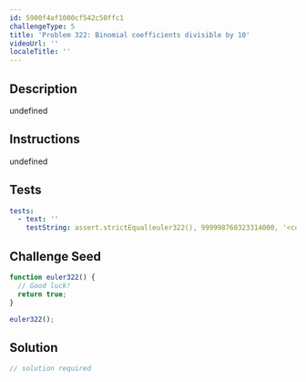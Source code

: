 ```yaml
---
id: 5900f4af1000cf542c50ffc1
challengeType: 5
title: 'Problem 322: Binomial coefficients divisible by 10'
videoUrl: ''
localeTitle: ''
---
```


## Description
undefined

## Instructions
undefined

## Tests
<section id='tests'>

```yml
tests:
  - text: ''
    testString: assert.strictEqual(euler322(), 999998760323314000, '<code>euler322()</code> should return 999998760323314000.');

```

</section>

## Challenge Seed
<section id='challengeSeed'>

<div id='js-seed'>

```js
function euler322() {
  // Good luck!
  return true;
}

euler322();

```

</div>



</section>

## Solution
<section id='solution'>

```js
// solution required
```
</section>
